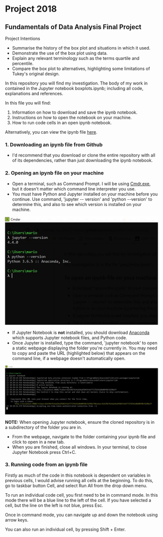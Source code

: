 # Project 2018
## Fundamentals of Data Analysis Final Project

Project Intentions
* Summarise the history of the box plot and situations in which it used.
* Demonstrate the use of the box plot using data.
* Explain any relevant terminology such as the terms quartile and percentile.
* Compare the box plot to alternatives, highlighting some limitations of Tukey's original design.

In this repository you will find my investigation. The body of my work in contained in the Jupyter notebook boxplots.ipynb; including all code, explanations and references. 

In this file you will find:
1. Information on how to download and save the ipynb notebook.
2. Instructions on how to open the notebook on your machine.
3. How to run code cells in an open ipynb notebook.

Alternatively, you can view the ipynb file [here](http://nbviewer.jupyter.org/github/MarionMcG/data-analysis-project/blob/master/boxplots.ipynb).

### 1. Downloading an ipynb file from Github
* I'd recommend that you download or clone the entire repository with all of its dependencies, rather than just downloading the ipynb notebook. 

### 2. Opening an ipynb file on your machine
* Open a terminal, such as Command Prompt. I will be using [Cmdr.exe](http://cmder.net/), but it doesn't matter which command line interpreter you use. 
* You must have Python and Jupyter installed on your machine before you continue. Use command, 'jupyter -- version' and 'python --version' to determine this, and also to see which version is installed on your machine. 

![](https://github.com/MarionMcG/Images/blob/master/openipynb1.jpeg?raw=true)

* If Jupyter Notebook is **not** installed, you should download [Anaconda](https://www.anaconda.com/download/) which supports Jupyter notebook files, and Python code. 
* Once Jupyter is installed, type the command, 'jupyter notebook' to open a static webpage displaying the folder you're currently in. You may need to copy and paste the URL (highlighted below) that appears on the command line, if a webpage doesn't automatically open. 

![](https://github.com/MarionMcG/Images/blob/master/openipynb2.JPG?raw=true)

**NOTE:** When opening Jupyter notebook, ensure the cloned repository is in a subdirectory of the folder you are in. 

* From the webpage, navigate to the folder containing your ipynb file and click to open in a new tab. 
* When you are finished, close all windows. In your terminal, to close Jupyter Notebook press Ctrl+C.

### 3. Running code from an ipynb file
Firstly as much of the code in this notebook is dependent on variables in previous cells, I would advise running all cells at the beginning. To do this, go to taskbar button Cell, and select Run All from the drop down menu. 

To run an individual code cell, you first need to be in command mode. In this mode there will be a blue line to the left of the cell. If you have selected a cell, but the line on the left is not blue, press Esc. 

Once in command mode, you can navigate up and down the notebook using arrow keys. 

You can also run an individual cell, by pressing Shift + Enter.

